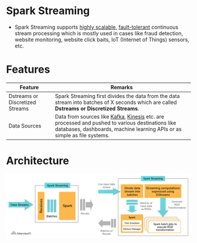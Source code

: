# Spark Streaming
- Spark Streaming supports [highly scalable](../../../1_Databases/3_Scalability-Techniques/Readme.md), [fault-tolerant](../../../5_HighAvailability/FaultTolerance.md) continuous stream processing which is mostly used in cases like fraud detection, website monitoring, website click baits, IoT (Internet of Things) sensors, etc.

# Features

| Feature                         | Remarks                                                                                                                                                                                                                                                                                               |
|---------------------------------|-------------------------------------------------------------------------------------------------------------------------------------------------------------------------------------------------------------------------------------------------------------------------------------------------------|
| Dstreams or Discretized Streams | Spark Streaming first divides the data from the data stream into batches of X seconds which are called **Dstreams or Discretized Streams**.                                                                                                                                                           |
| Data Sources                    | Data from sources like [Kafka](../../../2_MessageBrokersEDA/Kafka/Readme.md), [Kinesis](https://github.com/Anshul619/AWS-Services/tree/main/4_MessageBrokers/AmazonKinesis/Readme.md) etc. are processed and pushed to various destinations like databases, dashboards, machine learning APIs or as simple as file systems. |

# Architecture

![](apache_spark_spark_streaming.png)